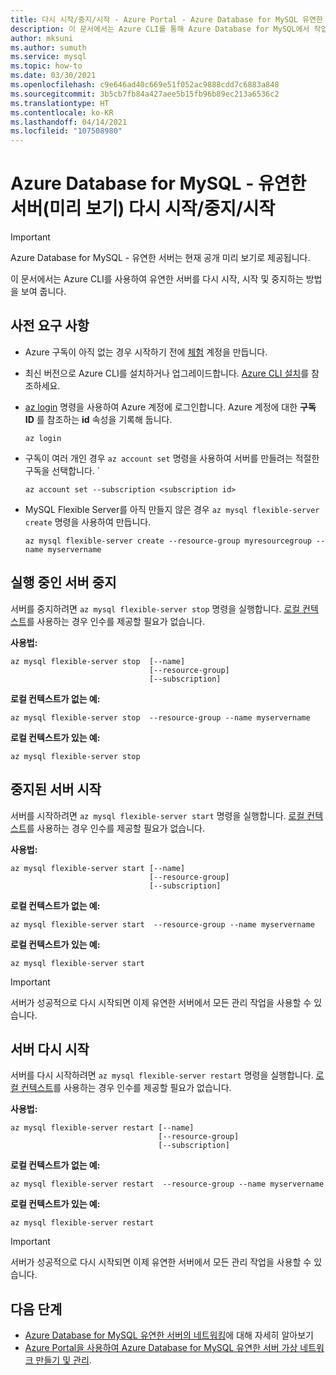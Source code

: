 ```yaml
---
title: 다시 시작/중지/시작 - Azure Portal - Azure Database for MySQL 유연한 서버
description: 이 문서에서는 Azure CLI를 통해 Azure Database for MySQL에서 작업을 다시 시작/중지/시작하는 방법을 설명합니다.
author: mksuni
ms.author: sumuth
ms.service: mysql
ms.topic: how-to
ms.date: 03/30/2021
ms.openlocfilehash: c9e646ad40c669e51f052ac9888cdd7c6883a848
ms.sourcegitcommit: 3b5cb7fb84a427aee5b15fb96b89ec213a6536c2
ms.translationtype: HT
ms.contentlocale: ko-KR
ms.lasthandoff: 04/14/2021
ms.locfileid: "107508980"
---
```

# <a name="restartstopstart-an-azure-database-for-mysql---flexible-server-preview"></a>Azure Database for MySQL - 유연한 서버(미리 보기) 다시 시작/중지/시작

> [!IMPORTANT]
> Azure Database for MySQL - 유연한 서버는 현재 공개 미리 보기로 제공됩니다.

이 문서에서는 Azure CLI를 사용하여 유연한 서버를 다시 시작, 시작 및 중지하는 방법을 보여 줍니다.

## <a name="prerequisites"></a>사전 요구 사항
- Azure 구독이 아직 없는 경우 시작하기 전에 [체험](https://azure.microsoft.com/free/) 계정을 만듭니다.
- 최신 버전으로 Azure CLI를 설치하거나 업그레이드합니다. [Azure CLI 설치](/cli/azure/install-azure-cli)를 참조하세요.
-  [az login](/cli/azure/reference-index#az-login) 명령을 사용하여 Azure 계정에 로그인합니다. Azure 계정에 대한 **구독 ID** 를 참조하는 **id** 속성을 기록해 둡니다.

    ```azurecli-interactive
    az login
    ````

- 구독이 여러 개인 경우 ```az account set``` 명령을 사용하여 서버를 만들려는 적절한 구독을 선택합니다.
`
    ```azurecli
    az account set --subscription <subscription id>
    ```

- MySQL Flexible Server를 아직 만들지 않은 경우 ```az mysql flexible-server create``` 명령을 사용하여 만듭니다.

    ```azurecli
    az mysql flexible-server create --resource-group myresourcegroup --name myservername
    ```

## <a name="stop-a-running-server"></a>실행 중인 서버 중지
서버를 중지하려면 ```az mysql flexible-server stop``` 명령을 실행합니다. [로컬 컨텍스트](/cli/azure/config/param-persist)를 사용하는 경우 인수를 제공할 필요가 없습니다.

**사용법:**
```azurecli
az mysql flexible-server stop  [--name]
                               [--resource-group]
                               [--subscription]
```

**로컬 컨텍스트가 없는 예:**
```azurecli
az mysql flexible-server stop  --resource-group --name myservername
```

**로컬 컨텍스트가 있는 예:**
```azurecli
az mysql flexible-server stop
```

## <a name="start-a-stopped-server"></a>중지된 서버 시작
서버를 시작하려면 ```az mysql flexible-server start``` 명령을 실행합니다. [로컬 컨텍스트](/cli/azure/config/param-persist)를 사용하는 경우 인수를 제공할 필요가 없습니다.

**사용법:**
```azurecli
az mysql flexible-server start [--name]
                               [--resource-group]
                               [--subscription]
```

**로컬 컨텍스트가 없는 예:**
```azurecli
az mysql flexible-server start  --resource-group --name myservername
```

**로컬 컨텍스트가 있는 예:**
```azurecli
az mysql flexible-server start
```

> [!IMPORTANT]
> 서버가 성공적으로 다시 시작되면 이제 유연한 서버에서 모든 관리 작업을 사용할 수 있습니다.

## <a name="restart-a-server"></a>서버 다시 시작
서버를 다시 시작하려면 ```az mysql flexible-server restart``` 명령을 실행합니다. [로컬 컨텍스트](/cli/azure/config/param-persist)를 사용하는 경우 인수를 제공할 필요가 없습니다.

**사용법:**
```azurecli
az mysql flexible-server restart [--name]
                                 [--resource-group]
                                 [--subscription]
```

**로컬 컨텍스트가 없는 예:**
```azurecli
az mysql flexible-server restart  --resource-group --name myservername
```

**로컬 컨텍스트가 있는 예:**
```azurecli
az mysql flexible-server restart
```


> [!IMPORTANT]
> 서버가 성공적으로 다시 시작되면 이제 유연한 서버에서 모든 관리 작업을 사용할 수 있습니다.

## <a name="next-steps"></a>다음 단계
- [Azure Database for MySQL 유연한 서버의 네트워킹](./concepts-networking.md)에 대해 자세히 알아보기
- [Azure Portal을 사용하여 Azure Database for MySQL 유연한 서버 가상 네트워크 만들기 및 관리](./how-to-manage-virtual-network-portal.md).

